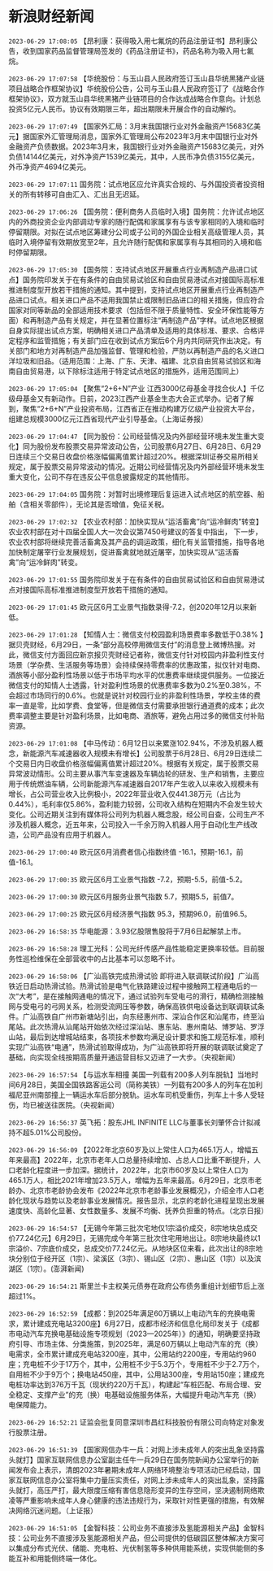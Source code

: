 # 新浪财经新闻
`2023-06-29 17:08:05` 【昂利康：获得吸入用七氟烷的药品注册证书】昂利康公告，收到国家药品监督管理局签发的《药品注册证书》，药品名称为吸入用七氟烷。

`2023-06-29 17:07:58` 【华统股份：与玉山县人民政府签订玉山县华统黑猪产业链项目战略合作框架协议】华统股份公告，公司与玉山县人民政府签订了《战略合作框架协议》，双方就玉山县华统黑猪产业链项目的合作达成战略合作意向。计划总投资5亿元人民币。协议有效期限三年，超出期限未开展合作的自动解约。

`2023-06-29 17:07:49` 【国家外汇局：3月末我国银行业对外金融资产15683亿美元】据国家外汇管理局消息，国家外汇管理局公布2023年3月末中国银行业对外金融资产负债数据。2023年3月末，我国银行业对外金融资产15683亿美元，对外负债14144亿美元，对外净资产1539亿美元，其中，人民币净负债3155亿美元，外币净资产4694亿美元。

`2023-06-29 17:07:11` 国务院：试点地区应允许真实合规的、与外国投资者投资相关的所有转移可自由汇入、汇出且无迟延。

`2023-06-29 17:06:26` 【国务院：便利商务人员临时入境】国务院：允许试点地区内的外商投资企业内部调动专家的随行配偶和家属享有与该专家相同的入境和临时停留期限。对拟在试点地区筹建分公司或子公司的外国企业相关高级管理人员，其临时入境停留有效期放宽至2年，且允许随行配偶和家属享有与其相同的入境和临时停留期限。

`2023-06-29 17:05:30` 【国务院：支持试点地区开展重点行业再制造产品进口试点】国务院印发关于在有条件的自由贸易试验区和自由贸易港试点对接国际高标准推进制度型开放若干措施的通知。其中提到，支持试点地区开展重点行业再制造产品进口试点。相关进口产品不适用我国禁止或限制旧品进口的相关措施，但应符合国家对同等新品的全部适用技术要求（包括但不限于质量特性、安全环保性能等方面）和再制造产品有关规定，并在显著位置标注“再制造产品”字样。试点地区根据自身实际提出试点方案，明确相关进口产品清单及适用的具体标准、要求、合格评定程序和监管措施；有关部门应在收到试点方案后6个月内共同研究作出决定。有关部门和地方对再制造产品加强监督、管理和检验，严防以再制造产品的名义进口洋垃圾和旧品。（适用范围：上海、广东、天津、福建、北京自由贸易试验区和海南自由贸易港，以下除标注适用于特定试点地区的措施外，适用范围同上）

`2023-06-29 17:05:04` 【聚焦“2+6+N”产业 江西3000亿母基金寻找合伙人】千亿级母基金又有新动作。日前，2023江西产业基金生态大会正式举办。记者了解到，聚焦“2+6+N”产业投资布局，江西省正在推动构建万亿级产业投资大平台，组建总规模3000亿元江西省现代产业引导基金。（上海证券报）

`2023-06-29 17:04:47` 【同为股份：公司经营情况及内外部经营环境未发生重大变化】同为股份发布股票交易异常波动公告，公司股票6月27日、6月28日、6月29日连续三个交易日收盘价格涨幅偏离值累计超过20%。根据深圳证券交易所相关规定，属于股票交易异常波动的情况。近期公司经营情况及内外部经营环境未发生重大变化，公司不存在违反公平信息披露规定的其他情形。

`2023-06-29 17:04:05`   国务院：对暂时出境修理后复运进入试点地区的航空器、船舶（含相关零部件），无论其是否增值，免征关税。

`2023-06-29 17:02:32`   【农业农村部：加快实现从“运活畜禽”向“运冷鲜肉”转变】农业农村部在对十四届全国人大一次会议第7450号建议的答复中指出， 下一步，农业农村部将继续完善活畜禽及其产品的调运政策，细化有关监管措施，指导各地加快制定屠宰行业发展规划，促进畜禽就地就近屠宰，加快实现从“运活畜禽”向“运冷鲜肉”转变。

`2023-06-29 17:01:55` 国务院印发关于在有条件的自由贸易试验区和自由贸易港试点对接国际高标准推进制度型开放若干措施的通知。

`2023-06-29 17:01:45` 欧元区6月工业景气指数录得-7.2，创2020年12月以来新低。

`2023-06-29 17:01:28` 【知情人士：微信支付校园盈利场景费率多数低于0.38% 】据贝壳财经，6月29日，一条“部分高校停用微信支付”的消息登上微博热搜。对此，微信支付方面回应新京报贝壳财经记者称，微信支付针对校园内非盈利性支付场景（学杂费、生活服务等场景）会持续保持零费率的优惠政策，拟仅针对电商、酒旅等小部分盈利性场景以低于市场平均水平的优惠费率继续提供服务。一位接近微信支付的知情人士透露，针对盈利性场景的优惠费率多数为0.2%至0.38%，不会超过市场同行的0.6%。也就是说针对校园行业的非盈利性场景，学校主体的费率一直是零，比如学费、食堂等，但是微信支付需要承担银行通道费的成本；此次费率调整主要是针对盈利场景，比如电商、酒旅等，避免占用过多的微信支付补贴资源。

`2023-06-29 17:01:08` 【中马传动：6月12日以来累涨102.94%，不涉及机器人概念，新能源汽车减速器收入规模未有增长】公司股票于6月28日、6月29日连续二个交易日内日收盘价格涨幅偏离值累计超过20%。根据有关规定，属于股票交易异常波动情形。公司主要从事汽车变速器及车辆齿轮的研发、生产和销售，主要应用于传统燃油车辆，公司新能源汽车减速器自2017年产生收入以来收入规模未有增长，占公司营业收入比例极小，2022年营业收入仅441.38万元（占比为0.44%），毛利率仅5.86%，盈利能力较弱，公司收入结构在短期内不会发生较大变化。公司近期关注到有媒体将公司列为机器人概念股，经公司自查，公司生产不涉及机器人概念，近五年来，公司投入一千余万购入机器人用于自动化生产线改造，公司产品没有应用于机器人。

`2023-06-29 17:00:40` 欧元区6月消费者信心指数终值 -16.1，预期-16.1，前值-16.1。

`2023-06-29 17:00:35` 欧元区6月工业景气指数 -7.2，预期-5.5，前值-5.2。

`2023-06-29 17:00:30` 欧元区6月服务业景气指数 5.7，预期5.5，前值7。

`2023-06-29 17:00:25` 欧元区6月经济景气指数 95.3，预期96.0，前值96.5。

`2023-06-29 16:58:35` 华电能源：3.93亿股限售股将于7月6日起解禁上市。

`2023-06-29 16:58:28` 理工光科：公司光纤传感产品性能稳定更换率较低。目前服务性巡检维保在全部营收中的占比基本可以忽略不计。

`2023-06-29 16:58:06` 【广汕高铁完成热滑试验 即将进入联调联试阶段】广汕高铁近日启动热滑试验。热滑试验是电气化铁路建设过程中接触网工程通电后的一次“大考”，是在接触网通电的情况下，通过试验列车受电弓的滑行，精确检测接触网与受电弓的弓网关系，检测受流网压等参数，确保高铁供电设备达到联调联试条件。广汕高铁自广州市新塘站引出，向东经惠州市、深汕合作区和汕尾市，终至汕尾站。此次热滑从汕尾站开始依次经过深汕站、惠东站、惠州南站、博罗站、罗浮山站，最后到达增城站结束，各项技术参数均满足设计要求和施工规范标准，顺利实现广汕高铁“电通”，热滑试验取得成功，为广汕高铁即将开展的联调联试奠定了基础，向实现全线按期高质量开通运营目标又迈进了一大步。（央视新闻）

`2023-06-29 16:57:54` 【与运水车相撞 美国一列载有200多人列车脱轨】当地时间6月28日，美国全国铁路客运公司（简称美铁）一列载有200多人的列车在加利福尼亚州南部撞上一辆运水车后部分脱轨。运水车司机受重伤，列车上十多人受轻伤，均已被送往医院。（央视新闻）

`2023-06-29 16:56:37` 英飞拓：股东JHL INFINITE LLC与董事长刘肇怀合计拟减持不超5.01%公司股份。

`2023-06-29 16:56:09` 【2022年北京60岁及以上常住人口为465.1万人，增幅五年来最高】2022年，北京市老年人口总量持续增加、占总人口比重不断提升，人口老龄化程度进一步加深。据统计，2022年，北京市60岁及以上常住人口为465.1万人，相比2021年增加23.5万人，增幅为五年来最高。6月29日，北京市老龄办、北京市老龄协会发布《2022年北京市老龄事业发展概况》，介绍全市人口老龄化现状与趋势以及老龄事业发展情况。报告显示，北京的老龄化进程呈现出发展速度快、高龄化显著、女性数量多、发展不均衡、抚养负担重的特点。（北京日报）

`2023-06-29 16:54:57` 【无锡今年第三批次宅地仅1宗溢价成交，8宗地块总成交价77.24亿元】6月29日，无锡完成今年第三批次住宅用地出让。8宗地块最终以1宗溢价、7宗底价成交，总成交价77.24亿元。从地块区位来看，此次出让的8宗地块分别位于经开区（1宗）、梁溪区（3宗）、锡山区（2宗）、惠山区（1宗）以及滨湖区（1宗）。(澎湃新闻)

`2023-06-29 16:54:21` 斯里兰卡主权美元债券在政府公布债务重组计划细节后上涨超过1%。

`2023-06-29 16:52:59` 【成都：到2025年满足60万辆以上电动汽车的充换电需求，累计建成充电站3200座】6月27日，成都市经济和信息化局印发关于《成都市电动汽车充换电基础设施专项规划（2023—2025年）》的通知，明确要坚持政府引导、市场主体、分类施策，到2025年，满足60万辆以上电动汽车的充（换）电需求，全市累计建成充电站3200座，其中，公用站约2200座，专用站约960座；充电桩不少于17万个，其中，公用桩不少于5.3万个，专用桩不少于2.7万个，自用桩不少于9万个；换电站450座，其中，公用站300座，专用站150座；建成充电桩功率达到376万千瓦（现状约220万千瓦），构建起“车桩匹配、布局合理、安全稳定、支撑产业”的充（换）电基础设施服务体系，大幅提升电动汽车充（换）电保障能力。

`2023-06-29 16:52:21` 证监会批复同意深圳市昌红科技股份有限公司向特定对象发行股票注册。

`2023-06-29 16:51:39` 【国家网信办牛一兵：对网上涉未成年人的突出乱象坚持露头就打】国家互联网信息办公室副主任牛一兵29日在国务院新闻办公室举行的新闻发布会上表示，清朗2023年暑期未成年人网络环境整治专项活动已经启动，国家互联网信息办公室将集中力量压实责任，对网上涉未成年人的突出乱象，坚持露头就打，高压严打，最大限度压缩有害信息隐形变异的生存空间，坚决遏制网络欺凌等严重影响未成年人身心健康的违法违规行为，采取针对性更强的措施，有效解决网络沉迷问题。（上证报）

`2023-06-29 16:51:05` 【金智科技：公司业务不直接涉及氢能源相关产品】金智科技：公司业务不直接涉及氢能源相关产品，但公司提供的低碳园区整体解决方案可以集成分布式光伏、储能、充电桩、光伏制氢等多种供用能系统，实现供能侧的多能互补和用能侧终端一体化。

